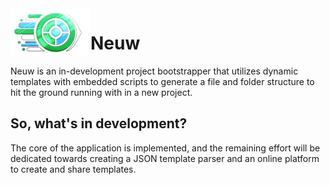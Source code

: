 <img src="./logo.png" width="128" align="left" alt="Neuw Logo" />
<h1>Neuw</h1>

Neuw is an in-development project bootstrapper that utilizes dynamic templates with embedded scripts to generate a
file and folder structure to hit the ground running with in a new project.

## So, what's in development?

The core of the application is implemented, and the remaining effort will be dedicated towards creating a JSON template
parser and an online platform to create and share templates.